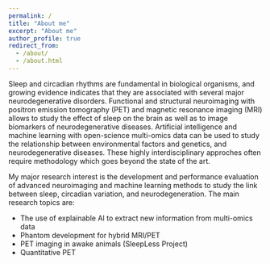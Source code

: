 ```yaml
---
permalink: /
title: "About me"
excerpt: "About me"
author_profile: true
redirect_from: 
  - /about/
  - /about.html
---
```


Sleep and circadian rhythms are fundamental in biological organisms, and growing evidence indicates that they are associated with several major neurodegenerative disorders. Functional and structural neuroimaging with positron emission tomography (PET) and magnetic resonance imaging (MRI) allows to study the effect of sleep on the brain as well as to image biomarkers of neurodegenerative diseases. Artificial intelligence and machine learning with open-science multi-omics data can be used to study the relationship between environmental factors and genetics, and neurodegenerative diseases. These highly interdisciplinary approches often require methodology which goes beyond the state of the art.

My major research interest is the development and performance evaluation of advanced neuroimaging and machine learning methods to study the link between sleep, circadian variation, and neurodegeneration. The main research topics are:

* The use of explainable AI to extract new information from multi-omics data
* Phantom development for hybrid MRI/PET
* PET imaging in awake animals (SleepLess Project)
* Quantitative PET

